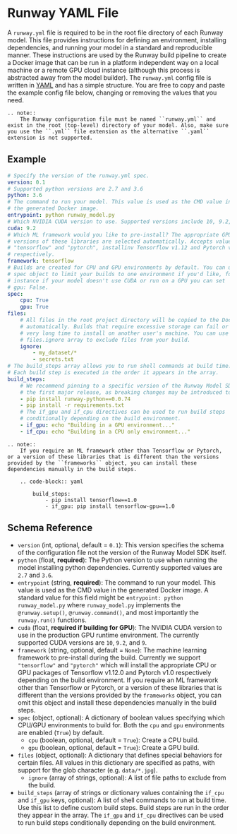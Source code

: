# Runway YAML File

A `runway.yml` file is required to be in the root file directory of each Runway model. This file provides instructions for defining an environment, installing dependencies, and running your model in a standard and reproducible manner. These instructions are used by the Runway build pipeline to create a Docker image that can be run in a platform independent way on a local machine or a remote GPU cloud instance (although this process is abstracted away from the model builder). The `runway.yml` config file is written in [YAML](https://learnxinyminutes.com/docs/yaml/) and has a simple structure. You are free to copy and paste the example config file below, changing or removing the values that you need.

```eval_rst
.. note::
    The Runway configuration file must be named ``runway.yml`` and exist in the root (top-level) directory of your model. Also, make sure you use the ``.yml`` file extension as the alternative ``.yaml`` extension is not supported.
```

## Example

```yaml
# Specify the version of the runway.yml spec.
version: 0.1
# Supported python versions are 2.7 and 3.6
python: 3.6
# The command to run your model. This value is used as the CMD value in
# the generated Docker image.
entrypoint: python runway_model.py
# Which NVIDIA CUDA version to use. Supported versions include 10, 9.2, and 9.
cuda: 9.2
# Which ML framework would you like to pre-install? The appropriate GPU/CPU
# versions of these libraries are selected automatically. Accepts values
# "tensorflow" and "pytorch", installinv Tensorflow v1.12 and Pytorch v1.0
# respectively.
framework: tensorflow
# Builds are created for CPU and GPU environments by default. You can use the
# spec object to limit your builds to one environment if you'd like, for
# instance if your model doesn't use CUDA or run on a GPU you can set
# gpu: False.
spec:
    cpu: True
    gpu: True
files:
    # All files in the root project directory will be copied to the Docker image
    # automatically. Builds that require excessive storage can fail or take a
    # very long time to install on another user's machine. You can use the
    # files.ignore array to exclude files from your build.
    ignore:
        - my_dataset/*
        - secrets.txt
# The build_steps array allows you to run shell commands at build time. Each
# Each build step is executed in the order it appears in the array.
build_steps:
    # We recommend pinning to a specific version of the Runway Model SDK until
    # the first major release, as breaking changes may be introduced to the SDK
    - pip install runway-python==0.0.74
    - pip install -r requirements.txt
    # The if_gpu and if_cpu directives can be used to run build steps
    # conditionally depending on the build environment.
    - if_gpu: echo "Building in a GPU environment..."
    - if_cpu: echo "Building in a CPU only environment..."
```

```eval_rst
.. note::
    If you require an ML framework other than Tensorflow or Pytorch, or a version of these libraries that is different than the versions provided by the ``frameworks`` object, you can install these dependencies manually in the build steps.

    .. code-block:: yaml

        build_steps:
            - pip install tensorflow==1.0
            - if_gpu: pip install tensorflow-gpu==1.0
```

## Schema Reference

- `version` (int, optional, default = `0.1`): This version specifies the schema of the configuration file not the version of the Runway Model SDK itself.
- `python` (float, **required**): The Python version to use when running the model installing python dependencies. Currently supported values are `2.7` and `3.6`.
- `entrypoint` (string, **required**): The command to run your model. This value is used as the CMD value in the generated Docker image. A standard value for this field might be `entrypoint: python runway_model.py` where `runway_model.py` implements the `@runway.setup()`, `@runway.command()`, and most importantly the `runway.run()` functions.
- `cuda` (float, **required if building for GPU**): The NVIDIA CUDA version to use in the production GPU runtime environment. The currently supported CUDA versions are `10`, `9.2`, and `9`.
- `framework` (string, optional, default = `None`): The machine learning framework to pre-install during the build. Currently we support `"tensorflow"` and `"pytorch"` which will install the appropriate CPU or GPU packages of Tensorflow v1.12.0 and Pytorch v1.0 respectively depending on the build environment. If you require an ML framework other than Tensorflow or Pytorch, or a version of these libraries that is different than the versions provided by the ``frameworks`` object, you can omit this object and install these dependencies manually in the build steps.
- `spec` (object, optional): A dictionary of boolean values specifying which CPU/GPU environments to build for. Both the `cpu` and `gpu` environments are enabled (`True`) by default.
    - `cpu` (boolean, optional, default = `True`): Create a CPU build.
    - `gpu` (boolean, optional, default = `True`): Create a GPU build.
- `files` (object, optional): A dictionary that defines special behaviors for certain files. All values in this dictionary are specified as paths, with support for the glob character (e.g. `data/*.jpg`).
    - `ignore` (array of strings, optional): A list of file paths to exclude from the build.
- `build_steps` (array of strings or dictionary values containing the `if_cpu` and `if_gpu` keys, optional): A list of shell commands to run at build time. Use this list to define custom build steps. Build steps are run in the order they appear in the array. The `if_gpu` and `if_cpu` directives can be used to run build steps conditionally depending on the build environment.
